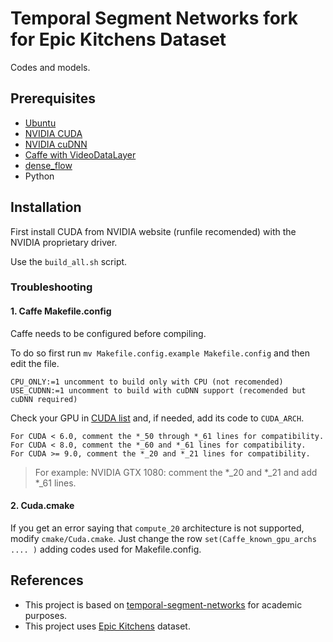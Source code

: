 # Temporal Segment Networks fork for Epic Kitchens Dataset
Codes and models.

## Prerequisites
* [Ubuntu](https://www.ubuntu.com/)
* [NVIDIA CUDA](https://developer.nvidia.com/cuda-zone)
* [NVIDIA cuDNN](https://developer.nvidia.com/cudnn)
* [Caffe with VideoDataLayer](https://github.com/yjxiong/caffe)
* [dense_flow](https://github.com/yjxiong/dense_flow)
* Python

## Installation
First install CUDA from NVIDIA website (runfile recomended) with the NVIDIA proprietary driver.

Use the `build_all.sh` script.

### Troubleshooting
#### 1. Caffe Makefile.config
Caffe needs to be configured before compiling.

To do so first run `mv Makefile.config.example Makefile.config` and then edit the file.
```
CPU_ONLY:=1 uncomment to build only with CPU (not recomended)
USE_CUDNN:=1 uncomment to build with cuDNN support (recomended but cuDNN required)
```
Check your GPU in [CUDA list](https://developer.nvidia.com/cuda-gpus) and, if needed, add its code to `CUDA_ARCH`.
```
For CUDA < 6.0, comment the *_50 through *_61 lines for compatibility.
For CUDA < 8.0, comment the *_60 and *_61 lines for compatibility.
For CUDA >= 9.0, comment the *_20 and *_21 lines for compatibility.
```
> For example: NVIDIA GTX 1080: comment the *_20 and *_21 and add *_61 lines.

#### 2. Cuda.cmake
If you get an error saying that `compute_20` architecture is not supported, modify `cmake/Cuda.cmake`.
Just change the row `set(Caffe_known_gpu_archs .... )` adding codes used for Makefile.config.

## References
* This project is based on [temporal-segment-networks](https://github.com/yjxiong/temporal-segment-networks) for academic purposes.
* This project uses [Epic Kitchens](https://epic-kitchens.github.io/2018) dataset.
